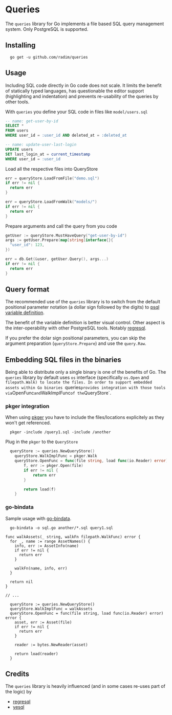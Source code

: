 # Queries

The `queries` library for Go implements a file based SQL query management system. Only PostgreSQL is supported.

## Installing

```
  go get -u github.com/radim/queries
```

## Usage

Including SQL code directly in Go code does not scale. It limits the benefit of statically typed languages,
has questionable the editor support (highlighting and indentation) and prevents re-usability of the queries
by other tools.


With `queries` you define your SQL code in files like `model/users.sql`

```sql
-- name: get-user-by-id
SELECT *
FROM users 
WHERE user_id = :user_id AND deleted_at = :deleted_at

-- name: update-user-last-login
UPDATE users
SET last_login_at = current_timestamp
WHERE user_id = :user_id
```

Load all the respective files into QueryStore

```go
err = queryStore.LoadFromFile("demo.sql")
if err != nil {
  return err
}

err = queryStore.LoadFromWalk("models/")
if err != nil {
  return err
}
```

Prepare arguments and call the query from you code 

```go
getUser := queryStore.MustHaveQuery("get-user-by-id")
args := getUser.Prepare(map[string]interface{}{
  "user_id": 123,
})

err = db.Get(&user, getUser.Query(), args...)
if err != nil {
  return err
}
```

## Query format

The recommended use of the `queries` library is to switch from the default positional parameter notation (a dollar 
sign followed by the digits) to [psql variable definition](https://www.postgresql.org/docs/current/app-psql.html#APP-PSQL-VARIABLES).

The benefit of the variable definition is better visual control. Other aspect is the inter-operability with other PostgreSQL
tools. Notably [regresql](https://github.com/dimitri/regresql).

If you prefer the dolar sign positional parameters, you can skip the argument preparation (`queryStore.Prepare`) and 
use the `query.Raw`.

## Embedding SQL files in the binaries

Being able to distribute only a single binary is one of the benefits of Go. The `queries` library by default uses `os` interface
(specifically `os.Open` and `filepath.Walk) to locate the files. In order to support embedded assets within Go binaries `queries`
provides integration with those tools via `OpenFunc` and `WalkImplFunc` of the `QueryStore`.

### pkger integration

When using [pkger](https://github.com/markbates/pkger) you have to include the files/locations explicitely as they 
won't get referenced.
```
  pkger -include /query1.sql -include /another
```

Plug in the `pkger` to the `QueryStore`

```go
  queryStore := queries.NewQueryStore()
	queryStore.WalkImplFunc = pkger.Walk
	queryStore.OpenFunc = func(file string, load func(io.Reader) error) error {
		f, err := pkger.Open(file)
		if err != nil {
			return err
		}

		return load(f)
	}
```

### go-bindata

Sample usage with [go-bindata](https://github.com/jteeuwen/go-bindata).

```
  go-bindata -o sql.go another/*.sql query1.sql
```

```
func walkAssets(_ string, walkFn filepath.WalkFunc) error {
  for _, name := range AssetNames() {
    info, err := AssetInfo(name)
    if err != nil {
      return err
    }

    walkFn(name, info, err)
  }

  return nil
}

// ...

  queryStore := queries.NewQueryStore()
  queryStore.WalkImplFunc = walkAssets
  queryStore.OpenFunc = func(file string, load func(io.Reader) error) error {
    asset, err := Asset(file)
    if err != nil {
      return err
    }

    reader := bytes.NewReader(asset)

    return load(reader)
  } 
```

## Credits

The `queries` library is heavily influenced (and in some cases re-uses part of the logic) by

* [regresql](https://github.com/dimitri/regresql)
* [yesql](https://github.com/krisajenkins/yesql)
